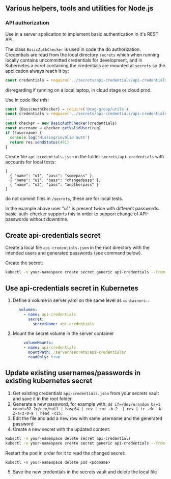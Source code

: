 ## Various helpers, tools and utilities for Node.js

### API authorization

Use in a server application to implement basic authentication in it's REST API.

The class `BasicAuthChecker` is used in code the do authorization. Credentials are read from the local directory
 `secrets` which when running locally contains uncommitted credentials for development,
 and in Kubernetes a ecret containing the credentials are mounted at `secrets` so the application always reach it by:
```javascript
const credentials = require('../secrets/api-credentials/api-credentials.json')
``` 
disregarding if running on a local laptop, in cloud stage or cloud prod.

Use in code like this:
```javascript
const {BasicAuthChecker} = require('@cag-group/utils')
const credentials = require('../secrets/api-credentials/api-credentials.json')
...
const checker = new BasicAuthChecker(credentials)
const username = checker.getValidUser(req)
if (!username) {
  console.log('Missing/invalid auth')
  return res.sendStatus(401)
}
```
Create file `api-credentials.json` in the folder `secrets/api-credentials` with accounts for local tests:
```
[
  { "name": "u1", "pass": "somepass" },
  { "name": "u1", "pass": "changedpass" },
  { "name": "u2", "pass": "anotherpass" }
]
```
do not commit files in `/secrets`, these are for local tests.

In the example above user "u1" is present twice with different passwords. basic-auth-checker supports
this in order to support change of API-passwords without downtime.

## Create api-credentials secret

Create a local file `api-credentials.json` in the root directory with the intended users and generated passwords (see command below).

Create the secret:

```bash
kubectl -n your-namespace create secret generic api-credentials --from-file=api-credentials.json
```

## Use api-credentials secret in Kubernetes

1. Define a volume in server.yaml on the same level as `containers:`:
```yaml
      volumes:
        - name: api-credentials
          secret:
            secretName: api-credentials

```
2. Mount the secret volume in the server container
```yaml
        volumeMounts:
        - name: api-credentials
          mountPath: /server/secrets/api-credentials/
          readOnly: true
```

## Update existing usernames/passwords in existing kubernetes secret

1. Get existing credentials `api-credentials.json` from your secrets vault and save it in the root folder.
2. Generate a new password, for example with: `dd if=/dev/urandom bs=1 count=32 2>/dev/null | base64 | rev | cut -b 2- | rev | tr -dc _A-Z-a-z-0-9 | head -c15;`
3. Edit the file and add a new row with same username and the generated password 
4. Create a new secret with the updated content:
```bash
kubectl -n your-namespace delete secret api-credentials
kubectl -n your-namespace create secret generic api-credentials --from-file=api-credentials.json
```
Restart the pod in order for it to read the changed secret:
```
kubectl -n your-namespace delete pod <podname>
```
5. Save the new credentials in the secrets vault and delete the local file
